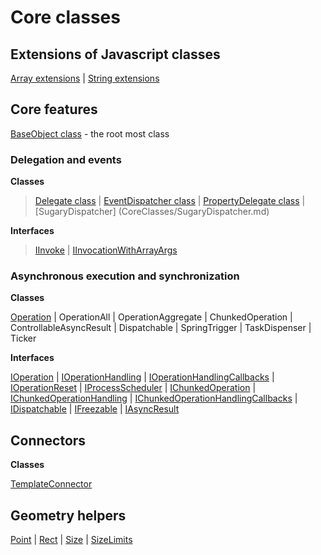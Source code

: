 # Core classes

## Extensions of Javascript classes

[Array extensions](CoreClasses/ArrayExtensions.md) |
[String extensions](CoreClasses/String.md)

## Core features

[BaseObject class](CoreClasses/BaseObject.md) - the root most class

### Delegation and events

**Classes**

>[Delegate class](CoreClasses/Delegate.md) |
[EventDispatcher class](CoreClasses/EventDispatcher.md) |
[PropertyDelegate class](CoreClasses/PropertyDelegate.md) |
[SugaryDispatcher] (CoreClasses/SugaryDispatcher.md)

**Interfaces**

>[IInvoke](CoreClasses/IInvoke.md) |
[IInvocationWithArrayArgs](CoreClasses/IInvocationWithArrayArgs.md) 

### Asynchronous execution and synchronization

**Classes**

[Operation](CoreClasses/Operation.md) | OperationAll | OperationAggregate | ChunkedOperation | ControllableAsyncResult | Dispatchable | SpringTrigger | TaskDispenser | Ticker

**Interfaces**

[IOperation](CoreClasses/IOperation.md) | 
[IOperationHandling](CoreClasses/IOperationHandling.md) | 
[IOperationHandlingCallbacks](CoreClasses/IOperationHandlingCallbacks.md) | 
[IOperationReset](CoreClasses/IOperationReset.md) |
[IProcessScheduler](CoreClasses/IProcessScheduler.md) |
[IChunkedOperation](CoreClasses/IChunkedOperation.md) |
[IChunkedOperationHandling](CoreClasses/IChunkedOperationHandling.md) |
[IChunkedOperationHandlingCallbacks](CoreClasses/IChunkedOperationHandlingCallbacks.md) |
[IDispatchable](CoreClasses/IDispatchable.md) |
[IFreezable](CoreClasses/IFreezable.md) |
[IAsyncResult](CoreClasses/IAsyncResult.md)

## Connectors

**Classes**

[TemplateConnector](CoreClasses/TemplateConnector.md)

## Geometry helpers

[Point](CoreClasses/Point.md) | [Rect](CoreClasses/Rect.md) | [Size](CoreClasses/Size.md) | [SizeLimits](CoreClasses/SizeLimits.md)